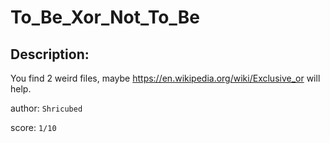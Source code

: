 
# To_Be_Xor_Not_To_Be
## Description:
You find 2 weird files, maybe https://en.wikipedia.org/wiki/Exclusive_or will help.

author: `Shricubed`

score: `1/10`

